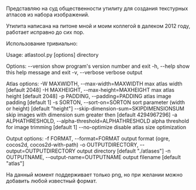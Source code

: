 Представляю на суд общественности утилиту для создания текстурных атласов из набора изображений.

Утилита написана на питоне мной и моим коллегой в далеком 2012 году, работает исправно до сих пор.

Использование тривиально:

Usage: atlastool.py [options] directory
 
Options:
  --version             show program's version number and exit
  -h, --help            show this help message and exit
  -v, --verbose         verbose output
 
  Atlas options:
    -W MAXWIDTH, --max-width=MAXWIDTH
                        max atlas width [default 2048]
    -H MAXHEIGHT, --max-height=MAXHEIGHT
                        max atlas height [default 2048]
    -p PADDING, --padding=PADDING
                        atlas image padding [default 1]
    -s SORTON, --sort-on=SORTON
                        sort parameter (width or height) [default "height"]
    --skip-dimension-sum=SKIPDIMENSIONSUM
                        skip images with dimension sum greater then [default
                        4294967296]
    -a ALPHATHRESHOLD, --alpha-threshold=ALPHATHRESHOLD
                        alpha threshold for image trimming [default 1]
    --no-optimize       disable atlas size optimization
 
  Output options:
    -f FORMAT, --format=FORMAT
                        output format (ogre, cocos2d, cocos2d-with-path)
    -o OUTPUTDIRECTORY, --output=OUTPUTDIRECTORY
                        output directory [default "./atlases"]
    -n OUTPUTNAME, --output-name=OUTPUTNAME
                        output filename [default "atlas"]

На данный момент поддерживает только png, но при желании можно добавить любой известный формат.
